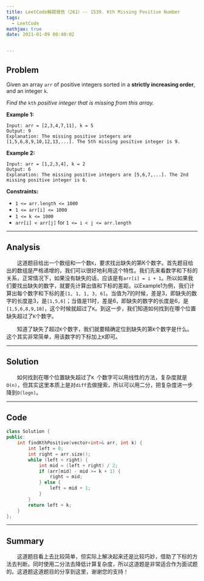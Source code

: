 ```yaml
---
title: LeetCode解题报告（261）-- 1539. Kth Missing Positive Number
tags:
  - LeetCode
mathjax: true
date: 2021-01-09 00:40:02


---
```


## Problem

Given an array `arr` of positive integers sorted in a **strictly increasing order**, and an integer `k`.

*Find the* `kth` *positive integer that is missing from this array.*

<!-- more -->

**Example 1:**

```
Input: arr = [2,3,4,7,11], k = 5
Output: 9
Explanation: The missing positive integers are [1,5,6,8,9,10,12,13,...]. The 5th missing positive integer is 9.
```

**Example 2:**

```
Input: arr = [1,2,3,4], k = 2
Output: 6
Explanation: The missing positive integers are [5,6,7,...]. The 2nd missing positive integer is 6.
```

**Constraints:**

- `1 <= arr.length <= 1000`
- `1 <= arr[i] <= 1000`
- `1 <= k <= 1000`
- `arr[i] < arr[j]` for `1 <= i < j <= arr.length`

------

## Analysis

&emsp;&emsp;这道题目给出一个数组和一个数`K`，要求找出缺失的第K个数字。首先题目给出的数组是严格递增的，我们可以很好地利用这个特性。我们先来看数字和下标的关系，正常情况下，如果没有缺失的话，应该是有`arr[i] = i + 1`。所以如果我们要找出缺失的数字，就要先计算出值和下标的差距。以Example1为例，我们计算出每个数字和下标的差`[1, 1, 1, 3, 6]`。当值为7的时候，差是3，即缺失的数字的长度是3，是`[1,5,6]`；当值是11时，差是6，即缺失的数字的长度是6，是`[1,5,6,8,9,10]`，这个时候就超过了`K`。到这一步，我们知道如何找到在哪个位置缺失超过了`K`个数字。

&emsp;&emsp;知道了缺失了超过`K`个数字，我们就要精确定位到缺失的第`K`个数字是什么。这个其实非常简单，用该数字的下标加上`K`即可。

------

## Solution

&emsp;&emsp;如何找到在哪个位置缺失超过了`K `个数字可以用线性的方法，复杂度就是`O(n)`，但其实这里本质上是对`diff`去做搜索，所以可以用二分，把复杂度进一步降到`O(logn)`。

------

## Code

```c++
class Solution {
public:
    int findKthPositive(vector<int>& arr, int k) {
        int left = 0;
        int right = arr.size();
        while (left < right) {
            int mid = (left + right) / 2;
            if (arr[mid] - mid >= k + 1) {
                right = mid;
            } else {
                left = mid + 1;
            }
        }
        return left + k;
    }
};
```

------

## Summary

&emsp;&emsp;这道题目看上去比较简单，但实际上解决起来还是比较巧妙，借助了下标的方法去判断。同时使用二分法去降低计算复杂度，所以这道题是非常适合作为面试题的。这道题这道题目的分享到这里，谢谢您的支持！
